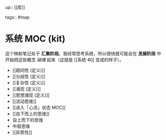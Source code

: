up:: [[库]]

tags:: #map 

# 系统 MOC (kit)

这个映射笔记处于 **汇集阶段**。我经常思考系统，所以很快就可能会在 **发展阶段** 中开始把这些概念 _碰撞_ 起来（这就是 [[系统 ♻️]] 变成的样子）。

-   [[趋同性 (定义)]]
-   [[分歧性 (定义)]]
-   [[复杂性 (定义)]]
-   [[涌现 (定义)]]
-   [[思想涌现 (定义)]]
-   [[流动思维]]
-   [[进入「心流」状态 MOC]]
-   [[自下而上的思维]]
-   自上而下的思维
-   中层思维
-   [[异质性]]
